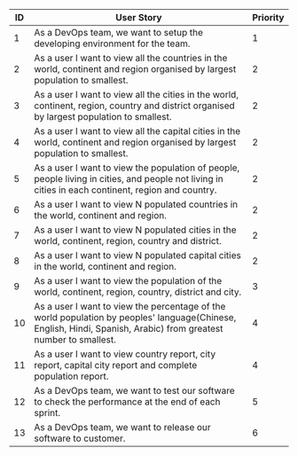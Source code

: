 | ID  | User Story | Priority |
| --- | --- | --- |
| 1  | As a DevOps team, we want to setup the developing environment for the team.  | 1 |
| 2  | As a user I want to view all the countries in the world, continent and region organised by largest population to smallest.  | 2 |
| 3  | As a user I want to view all the cities in the world, continent, region, country and district organised by largest population to smallest. | 2 |
| 4  | As a user I want to view all the capital cities in the world, continent and region organised by largest population to smallest. | 2 |
| 5  | As a user I want to view the population of people, people living in cities, and people not living in cities in each continent, region and country. | 2 |
| 6  | As a user I want to view N populated countries in the world, continent and region. | 2 |
| 7  | As a user I want to view N populated cities in the world, continent, region, country and district. | 2 |
| 8  | As a user I want to view N populated capital cities in the world, continent and region. | 2 |
| 9  | As a user I want to view the population of the world, continent, region, country, district and city. | 3 |
| 10 | As a user I want to view the percentage of the world population by peoples' language(Chinese, English, Hindi, Spanish, Arabic) from greatest number to smallest. | 4 |
| 11 | As a user I want to view country report, city report, capital city report and complete population report. | 4 |
| 12 | As a DevOps team, we want to test our software to check the performance at the end of each sprint. | 5 |
| 13 | As a DevOps team, we want to release our software to customer. | 6 |
